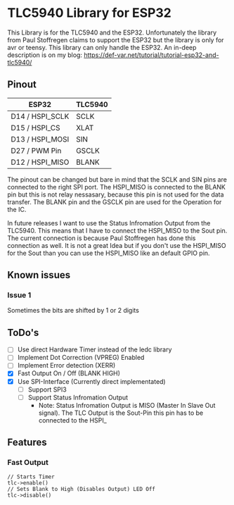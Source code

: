 # TLC5940 Library for ESP32

This Library is for the TLC5940 and the ESP32. Unfortunately the library from Paul Stoffregen claims to  support the ESP32 but the library is only for avr or teensy. This library can only handle the ESP32. An in-deep description is on my blog: https://def-var.net/tutorial/tutorial-esp32-and-tlc5940/

## Pinout

| ESP32 | TLC5940 |
| --- | --- |
| D14 / HSPI_SCLK | SCLK |
| D15 / HSPI_CS | XLAT | 
| D13 / HSPI_MOSI | SIN | 
| D27 / PWM Pin | GSCLK | 
| D12 / HSPI_MISO | BLANK | 

The pinout can be changed but bare in mind that the SCLK and SIN pins are connected to the right SPI port. The HSPI_MISO is connected to the BLANK pin but this is not relay nessasary, because this pin is not used for the data transfer. The BLANK pin and the GSCLK pin are used for the Operation for the IC. 

In future releases I want to use the Status Infromation Output from the TLC5940. This means that I have to connect the HSPI_MISO to the Sout pin. The current connection is because Paul Stoffregen has done this connection as well. It is not a great Idea but if you don't use the HSPI_MISO for the Sout than you can use the HSPI_MISO like an default GPIO pin. 

## Known issues

### Issue 1
Sometimes the bits are shifted by 1 or 2 digits


## ToDo's 
- [ ] Use direct Hardware Timer instead of the ledc library
- [ ] Implement Dot Correction (VPREG) Enabled 
- [ ] Implement Error detection (XERR)
- [x] Fast Output On / Off (BLANK HIGH) 
- [X] Use SPI-Interface (Currently direct implementated) 
  - [ ] Support SPI3
  - [ ] Support Status Infromation Output
    - Note: Status Infromation Output is MISO (Master In Slave Out signal). The TLC Output is the Sout-Pin this pin has to be connected to the HSPI_

## Features

### Fast Output
```
// Starts Timer 
tlc->enable() 
// Sets Blank to High (Disables Output) LED Off 
tlc->disable()
```
